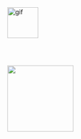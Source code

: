 <img src="https://github.com/images/mona-whisper.gif" alt="gif" width="70" height="70">

<br><br>

<div>
<a href="https://github.com/gabrewski">
<img loading="lazy" height="150em" src="https://github-readme-stats.vercel.app/api/top-langs/?username=gabrewski&layout=compact&langs_count=7&theme=dracula"/>
</div>
